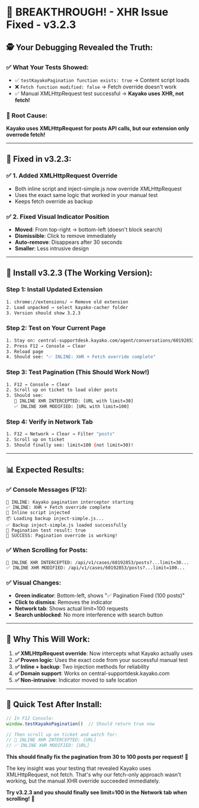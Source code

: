 # 🎉 BREAKTHROUGH! - XHR Issue Fixed - v3.2.3

## 🕵️ **Your Debugging Revealed the Truth:**

### **✅ What Your Tests Showed:**
- ✅ `testKayakoPagination function exists: true` → Content script loads
- ❌ `Fetch function modified: false` → Fetch override doesn't work  
- ✅ Manual XMLHttpRequest test successful → **Kayako uses XHR, not fetch!**

### **🎯 Root Cause:**
**Kayako uses XMLHttpRequest for posts API calls, but our extension only overrode fetch!**

---

## 🔧 **Fixed in v3.2.3:**

### **✅ 1. Added XMLHttpRequest Override**
- Both inline script and inject-simple.js now override XMLHttpRequest
- Uses the exact same logic that worked in your manual test
- Keeps fetch override as backup

### **✅ 2. Fixed Visual Indicator Position** 
- **Moved**: From top-right → bottom-left (doesn't block search)
- **Dismissible**: Click to remove immediately
- **Auto-remove**: Disappears after 30 seconds
- **Smaller**: Less intrusive design

---

## 🚀 **Install v3.2.3 (The Working Version):**

### **Step 1: Install Updated Extension**
```bash
1. chrome://extensions/ → Remove old extension
2. Load unpacked → select kayako-cacher folder
3. Version should show 3.2.3
```

### **Step 2: Test on Your Current Page**
```bash
1. Stay on: central-supportdesk.kayako.com/agent/conversations/60192853
2. Press F12 → Console → Clear
3. Reload page
4. Should see: "✅ INLINE: XHR + Fetch override complete"
```

### **Step 3: Test Pagination (This Should Work Now!)**
```bash
1. F12 → Console → Clear
2. Scroll up on ticket to load older posts
3. Should see:
   🎯 INLINE XHR INTERCEPTED: [URL with limit=30]
   ✅ INLINE XHR MODIFIED: [URL with limit=100]
```

### **Step 4: Verify in Network Tab**
```bash
1. F12 → Network → Clear → Filter "posts"
2. Scroll up on ticket  
3. Should finally see: limit=100 (not limit=30)!
```

---

## 📊 **Expected Results:**

### **✅ Console Messages (F12):**
```
🔧 INLINE: Kayako pagination interceptor starting
✅ INLINE: XHR + Fetch override complete
💉 Inline script injected
📦 Loading backup inject-simple.js...
✅ Backup inject-simple.js loaded successfully
🧪 Pagination test result: true
🎉 SUCCESS: Pagination override is working!
```

### **✅ When Scrolling for Posts:**
```
🎯 INLINE XHR INTERCEPTED: /api/v1/cases/60192853/posts?...limit=30...
✅ INLINE XHR MODIFIED: /api/v1/cases/60192853/posts?...limit=100...
```

### **✅ Visual Changes:**
- **Green indicator**: Bottom-left, shows "✅ Pagination Fixed (100 posts)"
- **Click to dismiss**: Removes the indicator 
- **Network tab**: Shows actual limit=100 requests
- **Search unblocked**: No more interference with search button

---

## 🎯 **Why This Will Work:**

1. **✅ XMLHttpRequest override**: Now intercepts what Kayako actually uses
2. **✅ Proven logic**: Uses the exact code from your successful manual test
3. **✅ Inline + backup**: Two injection methods for reliability  
4. **✅ Domain support**: Works on central-supportdesk.kayako.com
5. **✅ Non-intrusive**: Indicator moved to safe location

---

## 🧪 **Quick Test After Install:**

```javascript
// In F12 Console:
window.testKayakoPagination()  // Should return true now

// Then scroll up on ticket and watch for:
// 🎯 INLINE XHR INTERCEPTED: [URL]
// ✅ INLINE XHR MODIFIED: [URL]
```

**This should finally fix the pagination from 30 to 100 posts per request!** 🚀

The key insight was your testing that revealed Kayako uses XMLHttpRequest, not fetch. That's why our fetch-only approach wasn't working, but the manual XHR override succeeded immediately.

**Try v3.2.3 and you should finally see limit=100 in the Network tab when scrolling!** 🎉
